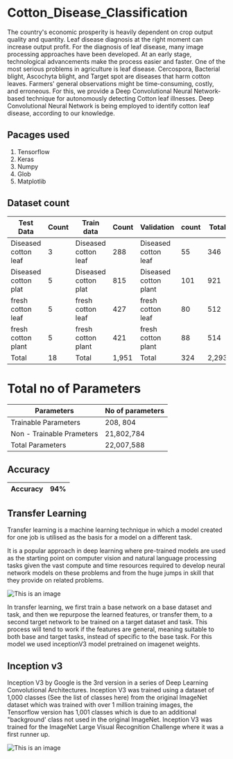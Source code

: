 # Cotton_Disease_Classification
 
The country's economic prosperity is heavily dependent on crop output quality and quantity. Leaf disease diagnosis at the right moment can increase output profit. For the diagnosis of leaf disease, many image processing approaches have been developed. At an early stage, technological advancements make the process easier and faster. One of the most serious problems in agriculture is leaf disease. Cercospora, Bacterial blight, Ascochyta blight, and Target spot are diseases that harm cotton leaves. Farmers' general observations might be time-consuming, costly, and erroneous. For this, we provide a Deep Convolutional Neural Network-based technique for autonomously detecting Cotton leaf illnesses. Deep Convolutional Neural Network is being employed  to identify cotton leaf disease, according to our knowledge.


## Pacages used
1. Tensorflow 
2. Keras
3. Numpy 
4. Glob 
5. Matplotlib


## Dataset count
| Test Data   |Count | Train data  | Count   | Validation   | count | Total | 
| ------------- | ------------- |------------- |------------- |------------- |------------- | ------------- |
| Diseased cotton leaf   | 3  | Diseased cotton leaf  | 288  | Diseased cotton leaf  |   55 | 346 |
| Diseased cotton plat  | 5  | Diseased cotton plat  | 815  | Diseased cotton plant|101 | 921|
| fresh cotton leaf  | 5  | fresh cotton leaf  | 427 | fresh cotton leaf | 80| 512|
| fresh cotton plant   |5 | fresh cotton plant  |   421 | fresh cotton plant   | 88| 514|
| Total   |18 | Total  |   1,951 | Total   | 324 | 2,293|


# Total no of Parameters
| Parameters | No of parameters|
| ----------| ------------------|
|Trainable Parameters | 208, 804|
|Non - Trainable Prameters| 21,802,784|
|Total Parameters | 22,007,588|

## Accuracy
|Accuracy | 94%|
|---------------|-----------|
## Transfer Learning
Transfer learning is a machine learning technique in which a model created for one job is utilised as the basis for a model on a different task.

It is a popular approach in deep learning where pre-trained models are used as the starting point on computer vision and natural language processing tasks given the vast compute and time resources required to develop neural network models on these problems and from the huge jumps in skill that they provide on related problems.


![This is an image](https://cdn-images-1.medium.com/max/1000/0*xNjEPIZmPvKeqss6)


In transfer learning, we first train a base network on a base dataset and task, and then we repurpose the learned features, or transfer them, to a second target network to be trained on a target dataset and task. This process will tend to work if the features are general, meaning suitable to both base and target tasks, instead of specific to the base task. For this model we used inceptionV3 model pretrained on imagenet weights.

## Inception v3

Inception V3 by Google is the 3rd version in a series of Deep Learning Convolutional Architectures. Inception V3 was trained using a dataset of 1,000 classes (See the list of classes here) from the original ImageNet dataset which was trained with over 1 million training images, the Tensorflow version has 1,001 classes which is due to an additional "background' class not used in the original ImageNet. Inception V3 was trained for the ImageNet Large Visual Recognition Challenge where it was a first runner up.

![This is an image](https://cloud.google.com/tpu/docs/images/inceptionv3onc--oview.png)
